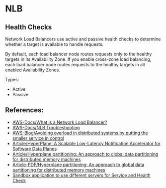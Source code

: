 # NLB

## Health Checks

Network Load Balancers use active and passive health checks to determine whether a target is available to handle requests.

By default, each load balancer node routes requests only to the healthy targets in its Availability Zone. If you enable cross-zone load balancing, each load balancer node routes requests to the healthy targets in all enabled Availability Zones. 

Types:
- Active
- Passive



## References:

- [AWS-Docs/What is a Network Load Balancer?](https://docs.aws.amazon.com/elasticloadbalancing/latest/network/introduction.html)
- [AWS-Docs/NLB Troubleshooting](https://docs.aws.amazon.com/elasticloadbalancing/latest/network/load-balancer-troubleshooting.html)
- [AWS-Blog/Avoiding overload in distributed systems by putting the smaller service in control](https://aws.amazon.com/builders-library/avoiding-overload-in-distributed-systems-by-putting-the-smaller-service-in-control/)
- [Article/HyperPlane: A Scalable Low-Latency Notification Accelerator for Software Data Planes](https://www.microarch.org/micro53/papers/738300a852.pdf)
- [Article/Hyperplane partitioning: An approach to global data partitioning for distributed memory machines](https://www.researchgate.net/publication/3796478_Hyperplane_partitioning_An_approach_to_global_data_partitioning_for_distributed_memory_machines)
- [Article-PDF/Hyperplane partitioning: An approach to global data partitioning for distributed memory machines](https://www.researchgate.net/profile/Yn-Srikant/publication/3796478_Hyperplane_partitioning_An_approach_to_global_data_partitioning_for_distributed_memory_machines/links/5460e5740cf2c1a63bff7671/Hyperplane-partitioning-An-approach-to-global-data-partitioning-for-distributed-memory-machines.pdf?origin=publication_detail)
- [Sandbox application to use different servers for Service and Health Check](https://github.com/mtulio/go-lab-api/blob/main/cmd/lab-app-server/main.go)
